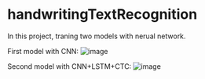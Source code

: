 # handwritingTextRecognition

In this project, traning two models with nerual network.


First model with CNN:
![image](https://github.com/hans0811/handwritingTextRecognition/blob/master/text_CNN_all_test.jpg)

Second model with CNN+LSTM+CTC:
![image](https://github.com/hans0811/handwritingTextRecognition/blob/master/text_cnnlstmctc_all_test.jpg)
